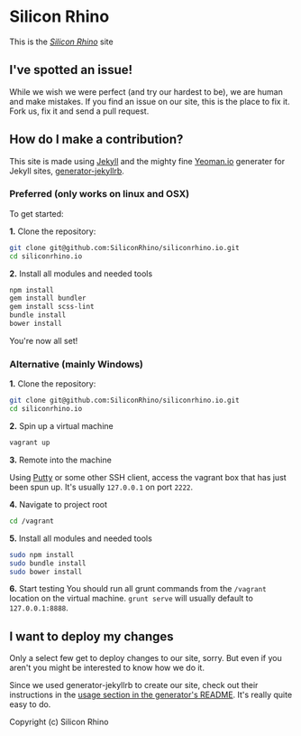 # Silicon Rhino

This is the *[Silicon Rhino](http://yeoman.io)* site

## I've spotted an issue!

While we wish we were perfect (and try our hardest to be), we are human and make mistakes. If you find an issue on our site, this is the place to fix it. Fork us, fix it and send a pull request.


## How do I make a contribution?

This site is made using [Jekyll](https://github.com/mojombo/jekyll/) and the mighty fine [Yeoman.io](http://yeoman.io) generater for Jekyll sites, [generator-jekyllrb](https://github.com/robwierzbowski/generator-jekyllrb).

### Preferred (only works on linux and OSX)

To get started:

**1\.** Clone the repository:

```bash
git clone git@github.com:SiliconRhino/siliconrhino.io.git
cd siliconrhino.io
```

**2\.** Install all modules and needed tools

```bash
npm install
gem install bundler
gem install scss-lint
bundle install
bower install
```

You're now all set!

### Alternative (mainly Windows)

**1\.** Clone the repository:

```bash
git clone git@github.com:SiliconRhino/siliconrhino.io.git
cd siliconrhino.io
```

**2\.** Spin up a virtual machine

```bash
vagrant up
```

**3\.** Remote into the machine

Using [Putty](http://www.chiark.greenend.org.uk/~sgtatham/putty/download.html) or some other SSH client, access the vagrant box that has just been spun up. It's usually `127.0.0.1` on port `2222`.

**4\.** Navigate to project root

```bash
cd /vagrant
```

**5\.** Install all modules and needed tools

```bash
sudo npm install
sudo bundle install
sudo bower install
```

**6\.** Start testing
You should run all grunt commands from the `/vagrant` location on the virtual machine. `grunt serve` will usually default to `127.0.0.1:8888`.

## I want to deploy my changes

Only a select few get to deploy changes to our site, sorry. But even if you aren't you might be interested to know how we do it.

Since we used generator-jekyllrb to create our site, check out their instructions in the  [usage section in the generator's README](https://github.com/robwierzbowski/generator-jekyllrb/blob/a6b7f84df446378195b9b638509c5d7890fa130d/README.md#grunt-workflow). It's really quite easy to do.

Copyright (c) Silicon Rhino
